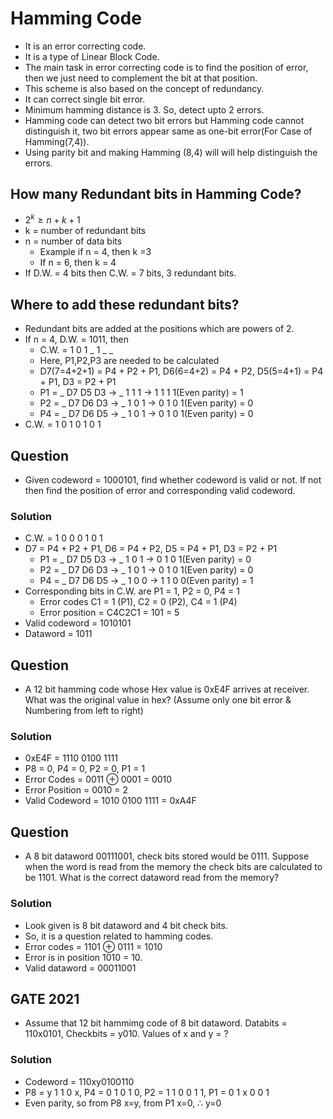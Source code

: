 # Hamming Code

- It is an error correcting code.
- It is a type of Linear Block Code.
- The main task in error correcting code is to find the position of error, then we just need to complement the bit at that position.
- This scheme is also based on the concept of redundancy.
- It can correct single bit error.
- Minimum hamming distance is 3. So, detect upto 2 errors.
- Hamming code can detect two bit errors but Hamming code cannot distinguish it, two bit errors appear same as one-bit error(For Case of Hamming(7,4)).
- Using parity bit and making Hamming (8,4) will will help distinguish the errors.

## How many Redundant bits in Hamming Code?
- $2^k \geq n + k + 1$
- k = number of redundant bits
- n = number of data bits
  - Example if n = 4, then k =3
  - If n = 6, then k = 4
- If D.W. = 4 bits then C.W. = 7 bits, 3 redundant bits.

## Where to add these redundant bits?
- Redundant bits are added at the positions which are powers of 2.
- If n = 4, D.W. = 1011, then
  - C.W. = 1 0 1 _ 1 _ _
  - Here, P1,P2,P3 are needed to be calculated
  - D7(7=4+2+1) = P4 + P2 + P1, D6(6=4+2) = P4 + P2, D5(5=4+1) = P4 + P1, D3 = P2 + P1
  - P1 = _ D7 D5 D3 $\rightarrow$ _ 1 1 1 $\rightarrow$ 1 1 1 1(Even parity) = 1
  - P2 = _ D7 D6 D3 $\rightarrow$ _ 1 0 1 $\rightarrow$ 0 1 0 1(Even parity) = 0
  - P4 = _ D7 D6 D5 $\rightarrow$ _ 1 0 1 $\rightarrow$ 0 1 0 1(Even parity) = 0
- C.W. = 1 0 1 0 1 0 1

## Question
- Given codeword = 1000101, find whether codeword is valid or not. If not then find the position of error and corresponding valid codeword.

### Solution
- C.W. = 1 0 0 0 1 0 1
- D7 = P4 + P2 + P1, D6 = P4 + P2, D5 = P4 + P1, D3 = P2 + P1
  - P1 = _ D7 D5 D3 $\rightarrow$ _ 1 0 1 $\rightarrow$ 0 1 0 1(Even parity) = 0
  - P2 = _ D7 D6 D3 $\rightarrow$ _ 1 0 1 $\rightarrow$ 0 1 0 1(Even parity) = 0
  - P4 = _ D7 D6 D5 $\rightarrow$ _ 1 0 0 $\rightarrow$ 1 1 0 0(Even parity) = 1
- Corresponding bits in C.W. are P1 = 1, P2 = 0, P4 = 1
  - Error codes C1 = 1 (P1), C2 = 0 (P2), C4 = 1 (P4)
  - Error position = C4C2C1 = 101 = 5
- Valid codeword = 1010101
- Dataword = 1011

## Question
- A 12 bit hamming code whose Hex value is 0xE4F arrives at receiver. What was the original value in hex? (Assume only one bit error & Numbering from left to right)

### Solution
- 0xE4F = 1110 0100 1111
- P8 = 0, P4 = 0, P2 = 0, P1 = 1
- Error Codes = 0011 $\oplus$ 0001 = 0010
- Error Position = 0010 = 2
- Valid Codeword = 1010 0100 1111 = 0xA4F

## Question
- A 8 bit dataword 00111001, check bits stored would be 0111. Suppose when the word is read from the memory the check bits are calculated to be 1101. What is the correct dataword read from the memory?

### Solution
- Look given is 8 bit dataword and 4 bit check bits.
- So, it is a question related to hamming codes.
- Error codes = 1101 $\oplus$ 0111 = 1010
- Error is in position 1010 = 10.
- Valid dataword = 00011001

## GATE 2021
- Assume that 12 bit hammimg code of 8 bit dataword. Databits = 110x0101, Checkbits = y010. Values of x and y = ?

### Solution
- Codeword = 110xy0100110
- P8 = y 1 1 0 x, P4 = 0 1 0 1 0, P2 = 1 1 0 0 1 1, P1 = 0 1 x 0 0 1
- Even parity, so from P8 x=y, from P1 x=0, $\therefore$ y=0